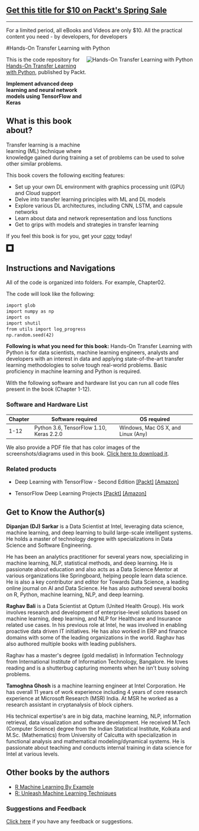 ## [Get this title for $10 on Packt's Spring Sale](https://www.packt.com/B09755?utm_source=github&utm_medium=packt-github-repo&utm_campaign=spring_10_dollar_2022)
-----
For a limited period, all eBooks and Videos are only $10. All the practical content you need \- by developers, for developers

#Hands-On Transfer Learning with Python


<a href="https://www.packtpub.com/big-data-and-business-intelligence/hands-transfer-learning-python#utm_source=github&utm_medium=repository&utm_campaign=9781788831307"><img src="https://www.packtpub.com/sites/default/files/B09755_cover.png" alt="Hands-On Transfer Learning with Python" height="256px" align="right"></a>

This is the code repository for [Hands-On Transfer Learning with Python](https://www.packtpub.com/big-data-and-business-intelligence/hands-transfer-learning-python#utm_source=github&utm_medium=repository&utm_campaign=9781788831307), published by Packt.

**Implement advanced deep learning and neural network models using TensorFlow and Keras**

## What is this book about?
Transfer learning is a machine learning (ML) technique where knowledge gained during training a set of problems can be used to solve other similar problems.

This book covers the following exciting features: 
* Set up your own DL environment with graphics processing unit (GPU) and Cloud support
* Delve into transfer learning principles with ML and DL models
* Explore various DL architectures, including CNN, LSTM, and capsule networks
* Learn about data and network representation and loss functions
* Get to grips with models and strategies in transfer learning

If you feel this book is for you, get your [copy](https://www.amazon.com/dp/1788831306) today!

<a href="https://www.packtpub.com/?utm_source=github&utm_medium=banner&utm_campaign=GitHubBanner"><img src="https://raw.githubusercontent.com/PacktPublishing/GitHub/master/GitHub.png" 
alt="https://www.packtpub.com/" border="5" /></a>


## Instructions and Navigations
All of the code is organized into folders. For example, Chapter02.

The code will look like the following:
```
import glob
import numpy as np
import os
import shutil
from utils import log_progress
np.random.seed(42)
```

**Following is what you need for this book:**
Hands-On Transfer Learning with Python is for data scientists, machine learning engineers, analysts and developers with an interest in data and applying state-of-the-art transfer learning methodologies to solve tough real-world problems. Basic proficiency in machine learning and Python is required.

With the following software and hardware list you can run all code files present in the book (Chapter 1-12).

### Software and Hardware List

| Chapter     | Software required                          | OS required                        |
| ------------| ------------------------------------------ | -----------------------------------|
| 1-12        | Python 3.6, TensorFlow 1.10, Keras 2.2.0   | Windows, Mac OS X, and Linux (Any) |
              



We also provide a PDF file that has color images of the screenshots/diagrams used in this book. [Click here to download it](https://www.packtpub.com/sites/default/files/downloads/HandsOnTransferLearningwithPython_ColorImages.pdf).


### Related products <Other books you may enjoy>
* Deep Learning with TensorFlow - Second Edition [[Packt]](https://www.packtpub.com/big-data-and-business-intelligence/deep-learning-tensorflow-second-edition#utm_source=github&utm_medium=repository&utm_campaign=9781788831109) [[Amazon]](https://www.amazon.com/dp/1788831101)

* TensorFlow Deep Learning Projects [[Packt]](https://www.packtpub.com/big-data-and-business-intelligence/tensorflow-deep-learning-projects) [[Amazon]](https://www.amazon.com/dp/1788398068)

## Get to Know the Author(s)
**Dipanjan (DJ) Sarkar**
is a Data Scientist at Intel, leveraging data science, machine learning, and deep learning to build large-scale intelligent systems. He holds a master of technology degree with specializations in Data Science and Software Engineering. 

He has been an analytics practitioner for several years now, specializing in machine learning, NLP, statistical methods, and deep learning. He is passionate about education and also acts as a Data Science Mentor at various organizations like Springboard, helping
people learn data science. He is also a key contributor and editor for Towards Data Science, a leading online journal on AI and Data Science. He has also authored several books on R, Python, machine learning, NLP, and deep learning.

**Raghav Bali**
is a Data Scientist at Optum (United Health Group). His work involves research and development of enterprise-level solutions based on machine learning, deep learning, and NLP for Healthcare and Insurance related use cases. In his previous role at Intel, he was involved in enabling proactive data driven IT initiatives. He has also worked in ERP and finance domains with some of the leading organizations in the world. Raghav has also authored multiple books with leading publishers.

Raghav has a master's degree (gold medalist) in Information Technology from International Institute of Information Technology, Bangalore. He loves reading and is a shutterbug capturing moments when he isn't busy solving problems.

**Tamoghna Ghosh**
is a machine learning engineer at Intel Corporation. He has overall 11 years of work experience including 4 years of core research experience at Microsoft Research (MSR) India. At MSR he worked as a research assistant in cryptanalysis of block
ciphers.

His technical expertise's are in big data, machine learning, NLP, information retrieval, data visualization and software development. He received M.Tech (Computer Science) degree from the Indian Statistical Institute, Kolkata and M.Sc. (Mathematics) from University of Calcutta with specialization in functional analysis and mathematical modeling/dynamical systems. He is passionate about teaching and conducts internal training in data science for Intel at various levels.


## Other books by the authors
* [R Machine Learning By Example](https://www.packtpub.com/big-data-and-business-intelligence/r-machine-learning-example?utm_source=github&utm_medium=repository&utm_campaign=9781784390846)
* [R: Unleash Machine Learning Techniques](https://www.packtpub.com/big-data-and-business-intelligence/r-unleash-machine-learning-techniques?utm_source=github&utm_medium=repository&utm_campaign=9781787127340)

### Suggestions and Feedback
[Click here](https://docs.google.com/forms/d/e/1FAIpQLSdy7dATC6QmEL81FIUuymZ0Wy9vH1jHkvpY57OiMeKGqib_Ow/viewform) if you have any feedback or suggestions.


